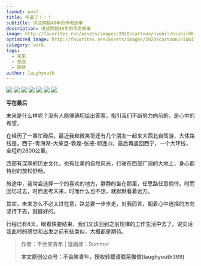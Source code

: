 ```yaml
---
layout: post
title: 牛逼了！！！
subtitle: 讲述跨越40年的传奇故事
description: 讲述跨越40年的传奇故事
image: http://favorites.ren/assets/images/2020/cartoon/niubil/niubil00.jpeg
optimized_image: http://favorites.ren/assets/images/2020/cartoon/niubil/niubil00.jpeg
category: work
tags:
  - 未来
  - 旅途
  - 期待
author: laughyouth
---
```


![](http://favorites.ren/assets/images/2020/cartoon/niubil/niubil01.jpg)
![](http://favorites.ren/assets/images/2020/cartoon/niubil/niubil02.jpg)
![](http://favorites.ren/assets/images/2020/cartoon/niubil/niubil03.jpg)
![](http://favorites.ren/assets/images/2020/cartoon/niubil/niubil04.jpg)
![](http://favorites.ren/assets/images/2020/cartoon/niubil/niubil06.jpg)
![](http://favorites.ren/assets/images/2020/cartoon/niubil/niubil07.jpg)
![](http://favorites.ren/assets/images/2020/cartoon/niubil/niubil08.jpg)

**写在最后**

未来是什么样呢？没有人能够确切给出答案，指引我们不断努力向前的，是心中的希望。

在经历了一番忙碌后，最近我和微笑哥还有几个朋友一起来大西北自驾游，大体路线是，西宁-青海湖-大柴旦-敦煌-张掖-祁连山，最后再返回西宁，一个大环线，全程约2800公里。

西部有深厚的历史文化，也有壮美的自然风光，行驶在西部广阔的大地上，身心都特别的放松舒畅。

旅途中，我常会选择一个的喜欢的地方，静静的坐在那里，任思路任意倘徉。时而回忆过去，时而思考未来，时而什么也不想，就默默看着远方。

其实，未来怎么不必太过在意，路总要一步步走，对我而言，朝着心中选择的方向坚持下去，就挺好的。

行程已有8天，眼看快要结束，我们又该回到之前规律的工作生活中去了。说实话我此时的感觉和出发之前有些类似，大概都是期待。

>作者：不会笑青年 | 漫画师：Summer
>
>**本文原创公众号：不会笑青年，授权转载请联系微信(laughyouth369)**